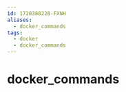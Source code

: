 ```yaml
---
id: 1720388228-FXNH
aliases:
  - docker_commands
tags:
  - docker
  - docker_commands
---
```


# docker_commands
